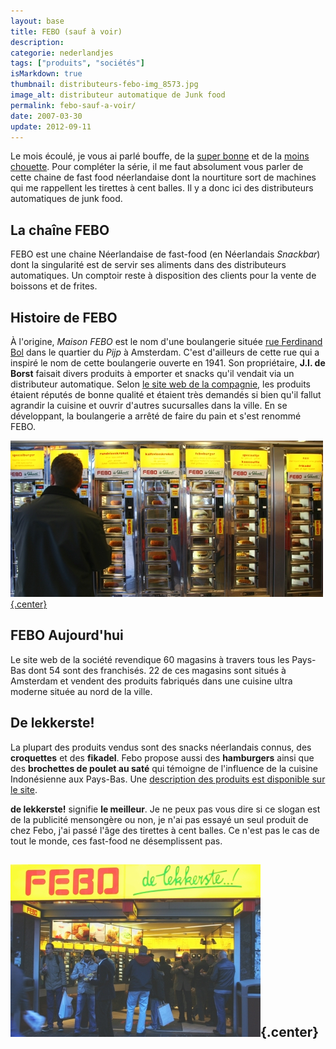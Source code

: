 ```yaml
---
layout: base
title: FEBO (sauf à voir)
description: 
categorie: nederlandjes
tags: ["produits", "sociétés"]
isMarkdown: true
thumbnail: distributeurs-febo-img_8573.jpg
image_alt: distributeur automatique de Junk food
permalink: febo-sauf-a-voir/
date: 2007-03-30
update: 2012-09-11
---
```




Le mois écoulé, je vous ai parlé bouffe, de la [super bonne](/fin-de-la-semaine-du-gout) et de la [moins chouette](/le-lunch-du-midi). Pour compléter la série, il me faut absolument vous parler de cette chaine de fast food néerlandaise dont la nourtiture sort de machines qui me rappellent les tirettes à cent balles. Il y a donc ici des distributeurs automatiques de junk food.

## La chaîne FEBO
FEBO est une chaine Néerlandaise de fast-food (en Néerlandais *Snackbar*) dont la singularité est de servir ses aliments dans des distributeurs automatiques. Un comptoir reste à disposition des clients pour la vente de boissons et de frites.

## Histoire de FEBO
À l'origine, *Maison FEBO* est le nom d'une boulangerie située [rue Ferdinand Bol](/noel-sur-ferdinand-bolstraat) dans le quartier du *Pijp* à Amsterdam. C'est d'ailleurs de cette rue qui a inspiré le nom de cette boulangerie ouverte en 1941. Son propriétaire, **J.I. de Borst** faisait divers produits à emporter et snacks qu'il vendait via un distributeur automatique. Selon [le site web de la compagnie](http://www.febo.nl), les produits étaient réputés de bonne qualité et étaient très demandés si bien qu'il fallut agrandir la cuisine et ouvrir d'autres sucursalles dans la ville. En se développant, la boulangerie a arrêté de faire du pain et s'est renommé FEBO. 

[![distributeur automatique de Junk food](distributeurs-febo-img_8573.jpg){.center}](http://commons.wikimedia.org/wiki/Image:Distributeurs-febo.jpg)

## FEBO Aujourd'hui
Le site web de la société revendique 60 magasins à travers tous les Pays-Bas dont 54 sont des franchisés. 22 de ces magasins sont situés à Amsterdam et vendent des produits fabriqués dans une cuisine ultra moderne située au nord de la ville.

## De lekkerste!
La plupart des produits vendus sont des snacks néerlandais connus, des **croquettes** et des **fikadel**. Febo propose aussi des **hamburgers** ainsi que des **brochettes de poulet au saté** qui témoigne de l'influence de la cuisine Indonésienne aux Pays-Bas. Une [description des produits est disponible sur le site](http://www.febodelekkerste.nl/catalog/). 

**de lekkerste!** signifie **le meilleur**. Je ne peux pas vous dire si ce slogan est de la publicité mensongère ou non, je n'ai pas essayé un seul produit de chez Febo, j'ai passé l'âge des tirettes à cent balles. Ce n'est pas le cas de tout le monde, ces fast-food ne désemplissent pas.

![Le Febo à coté du Tuschinsky](febo-de-lekkerste-400.jpg){.center}
---